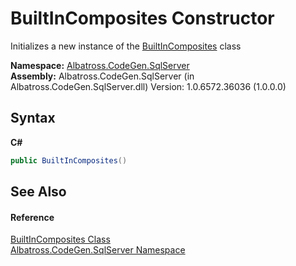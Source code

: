 # BuiltInComposites Constructor 
 

Initializes a new instance of the <a href="T_Albatross_CodeGen_SqlServer_BuiltInComposites.md">BuiltInComposites</a> class

**Namespace:**&nbsp;<a href="N_Albatross_CodeGen_SqlServer.md">Albatross.CodeGen.SqlServer</a><br />**Assembly:**&nbsp;Albatross.CodeGen.SqlServer (in Albatross.CodeGen.SqlServer.dll) Version: 1.0.6572.36036 (1.0.0.0)

## Syntax

**C#**<br />
``` C#
public BuiltInComposites()
```


## See Also


#### Reference
<a href="T_Albatross_CodeGen_SqlServer_BuiltInComposites.md">BuiltInComposites Class</a><br /><a href="N_Albatross_CodeGen_SqlServer.md">Albatross.CodeGen.SqlServer Namespace</a><br />